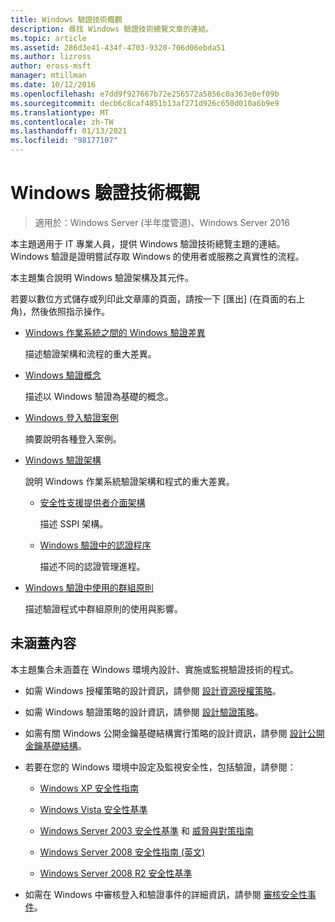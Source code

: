 ```yaml
---
title: Windows 驗證技術概觀
description: 尋找 Windows 驗證技術總覽文章的連結。
ms.topic: article
ms.assetid: 286d3e41-434f-4703-9320-706d06ebda51
ms.author: lizross
author: eross-msft
manager: mtillman
ms.date: 10/12/2016
ms.openlocfilehash: e7dd9f927667b72e256572a5856c0a363e0ef09b
ms.sourcegitcommit: decb6c8caf4851b13af271d926c650d010a6b9e9
ms.translationtype: MT
ms.contentlocale: zh-TW
ms.lasthandoff: 01/13/2021
ms.locfileid: "98177107"
---
```

# <a name="windows-authentication-technical-overview"></a>Windows 驗證技術概觀

>適用於：Windows Server (半年度管道)、Windows Server 2016

本主題適用于 IT 專業人員，提供 Windows 驗證技術總覽主題的連結。 Windows 驗證是證明嘗試存取 Windows 的使用者或服務之真實性的流程。

本主題集合說明 Windows 驗證架構及其元件。

若要以數位方式儲存或列印此文章庫的頁面，請按一下 [匯出] (在頁面的右上角)，然後依照指示操作。

-   [Windows 作業系統之間的 Windows 驗證差異](/previous-versions/windows/it-pro/windows-server-2008-R2-and-2008/dn169017(v=ws.10))

    描述驗證架構和流程的重大差異。

-   [Windows 驗證概念](/previous-versions/windows/it-pro/windows-server-2008-R2-and-2008/dn169018(v=ws.10))

    描述以 Windows 驗證為基礎的概念。

-   [Windows 登入驗證案例](/previous-versions/windows/it-pro/windows-server-2008-R2-and-2008/dn169020(v=ws.10))

    摘要說明各種登入案例。

-   [Windows 驗證架構](/previous-versions/windows/it-pro/windows-server-2008-R2-and-2008/dn169024(v=ws.10))

    說明 Windows 作業系統驗證架構和程式的重大差異。

    -   [安全性支援提供者介面架構](/previous-versions/windows/it-pro/windows-server-2008-R2-and-2008/dn169026(v=ws.10))

        描述 SSPI 架構。

    -   [Windows 驗證中的認證程序](/previous-versions/windows/it-pro/windows-server-2008-R2-and-2008/dn169014(v=ws.10))

        描述不同的認證管理進程。

-   [Windows 驗證中使用的群組原則](/previous-versions/windows/it-pro/windows-server-2008-R2-and-2008/dn169021(v=ws.10))

    描述驗證程式中群組原則的使用與影響。

## <a name="what-is-not-covered"></a>未涵蓋內容
本主題集合未涵蓋在 Windows 環境內設計、實施或監視驗證技術的程式。

-   如需 Windows 授權策略的設計資訊，請參閱 [設計資源授權策略](/previous-versions/windows/it-pro/windows-server-2003/cc783368(v=ws.10))。

-   如需 Windows 驗證策略的設計資訊，請參閱 [設計驗證策略](/previous-versions/windows/it-pro/windows-server-2003/cc758124(v=ws.10))。

-   如需有關 Windows 公開金鑰基礎結構實行策略的設計資訊，請參閱 [設計公開金鑰基礎結構](/previous-versions/windows/it-pro/windows-server-2003/cc773138(v=ws.10))。

-   若要在您的 Windows 環境中設定及監視安全性，包括驗證，請參閱：

    -   [Windows XP 安全性指南](https://www.microsoft.com/download/details.aspx?id=962)

    -   [Windows Vista 安全性基準](/previous-versions/tn-archive/dd450978(v=technet.10))

    -   [Windows Server 2003 安全性基準](/previous-versions/tn-archive/cc163140(v=technet.10)) 和 [威脅與對策指南](/previous-versions/tn-archive/dd162275(v=technet.10))

    -   [Windows Server 2008 安全性指南 (英文)](https://www.microsoft.com/download/details.aspx?id=17606)

    -   [Windows Server 2008 R2 安全性基準](/previous-versions/tn-archive/gg236605(v=technet.10))

-   如需在 Windows 中審核登入和驗證事件的詳細資訊，請參閱 [審核安全性事件](/previous-versions/windows/it-pro/windows-server-2003/cc776394(v=ws.10))。